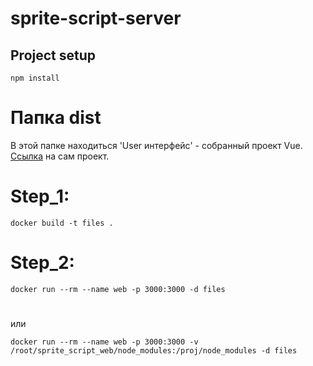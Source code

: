 # sprite-script-server

## Project setup
```
npm install
```

# Папка dist
В этой папке находиться 'User интерфейс' - собранный проект Vue.
[Ссылка](https://github.com/Danil71rus/sprite_script_web) на сам проект.


# Step_1:  
```
docker build -t files .
```
# Step_2:
```  
docker run --rm --name web -p 3000:3000 -d files
```
#
или 
```
docker run --rm --name web -p 3000:3000 -v /root/sprite_script_web/node_modules:/proj/node_modules -d files
```
